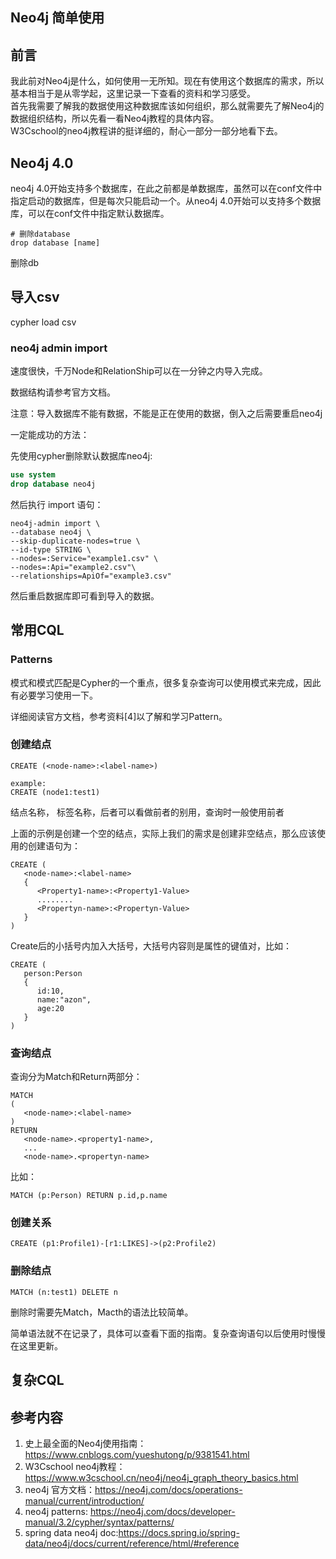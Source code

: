 ## Neo4j 简单使用

## 前言
我此前对Neo4j是什么，如何使用一无所知。现在有使用这个数据库的需求，所以基本相当于是从零学起，这里记录一下查看的资料和学习感受。  
首先我需要了解我的数据使用这种数据库该如何组织，那么就需要先了解Neo4j的数据组织结构，所以先看一看Neo4j教程的具体内容。  
W3Cschool的neo4j教程讲的挺详细的，耐心一部分一部分地看下去。  

## Neo4j 4.0

neo4j 4.0开始支持多个数据库，在此之前都是单数据库，虽然可以在conf文件中指定启动的数据库，但是每次只能启动一个。从neo4j 4.0开始可以支持多个数据库，可以在conf文件中指定默认数据库。

```shell
# 删除database
drop database [name]
```



删除db

## 导入csv

cypher load csv

### neo4j admin import

速度很快，千万Node和RelationShip可以在一分钟之内导入完成。

数据结构请参考官方文档。



注意：导入数据库不能有数据，不能是正在使用的数据，倒入之后需要重启neo4j



一定能成功的方法：

先使用cypher删除默认数据库neo4j:

```sql
use system
drop database neo4j
```

然后执行 import 语句：

```shell
neo4j-admin import \
--database neo4j \
--skip-duplicate-nodes=true \
--id-type STRING \
--nodes=:Service="example1.csv" \
--nodes=:Api="example2.csv"\
--relationships=ApiOf="example3.csv" 
```

然后重启数据库即可看到导入的数据。

## 常用CQL

### Patterns

模式和模式匹配是Cypher的一个重点，很多复杂查询可以使用模式来完成，因此有必要学习使用一下。

详细阅读官方文档，参考资料[4]以了解和学习Pattern。

### 创建结点
```
CREATE (<node-name>:<label-name>)

example:
CREATE (node1:test1)
```
<node-name> 结点名称，<lable-name> 标签名称，后者可以看做前者的别用，查询时一般使用前者

上面的示例是创建一个空的结点，实际上我们的需求是创建非空结点，那么应该使用的创建语句为：

```
CREATE (
   <node-name>:<label-name>
   { 	
      <Property1-name>:<Property1-Value>
      ........
      <Propertyn-name>:<Propertyn-Value>
   }
)
```
Create后的小括号内加入大括号，大括号内容则是属性的键值对，比如：
```
CREATE (
   person:Person
   { 	
      id:10,
      name:"azon",
      age:20
   }
)

```

### 查询结点
查询分为Match和Return两部分：
```
MATCH
(
   <node-name>:<label-name>
)
RETURN
   <node-name>.<property1-name>,
   ...
   <node-name>.<propertyn-name>
```

比如：
```
MATCH (p:Person) RETURN p.id,p.name
```

### 创建关系
```
CREATE (p1:Profile1)-[r1:LIKES]->(p2:Profile2)
```
### 删除结点
```
MATCH (n:test1) DELETE n
```
删除时需要先Match，Macth的语法比较简单。

简单语法就不在记录了，具体可以查看下面的指南。复杂查询语句以后使用时慢慢在这里更新。



## 复杂CQL





## 参考内容
1. 史上最全面的Neo4j使用指南： https://www.cnblogs.com/yueshutong/p/9381541.html
2. W3Cschool neo4j教程：https://www.w3cschool.cn/neo4j/neo4j_graph_theory_basics.html
3. neo4j 官方文档：https://neo4j.com/docs/operations-manual/current/introduction/
4. neo4j patterns: https://neo4j.com/docs/developer-manual/3.2/cypher/syntax/patterns/
5. spring data neo4j doc:https://docs.spring.io/spring-data/neo4j/docs/current/reference/html/#reference
